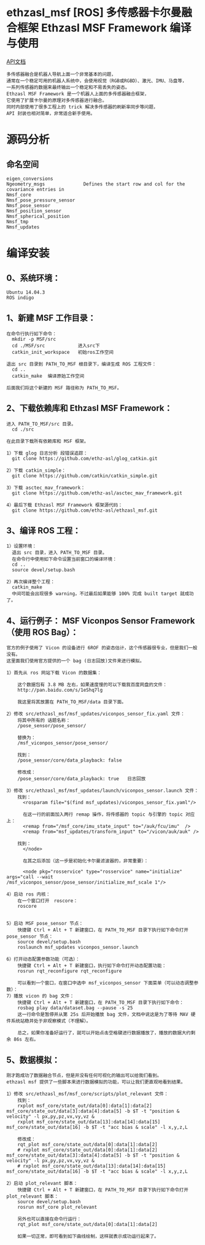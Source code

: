 # ethzasl_msf [ROS] 多传感器卡尔曼融合框架 Ethzasl MSF Framework 编译与使用


[API文档](http://ethz-asl.github.io/ethzasl_msf)


    多传感器融合是机器人导航上面一个非常基本的问题，
    通常在一个稳定可用的机器人系统中，会使用视觉（RGB或RGBD）、激光、IMU、马盘等，
    一系列传感器的数据来最终输出一个稳定和不易丢失的姿态。
    Ethzasl MSF Framework 是一个机器人上面的多传感器融合框架，
    它使用了扩展卡尔曼的原理对多传感器进行融合。
    同时内部使用了很多工程上的 trick 解决多传感器的刷新率同步等问题，
    API 封装也相对简单，非常适合新手使用。



# 源码分析
## 命名空间
    eigen_conversions	
    Ngeometry_msgs	            Defines the start row and col for the covariance entries in
    Nmsf_core	
    Nmsf_pose_pressure_sensor	
    Nmsf_pose_sensor	
    Nmsf_position_sensor	
    Nmsf_spherical_position	
    Nmsf_tmp	
    Nmsf_updates	

## 

# 编译安装
## 0、系统环境：

    Ubuntu 14.04.3
    ROS indigo

## 1、新建 MSF 工作目录：

    在命令行执行如下命令：
      mkdir -p MSF/src
      cd ./MSF/src            进入src下
      catkin_init_workspace   初始ros工作空间

    退出 src 目录到 PATH_TO_MSF 根目录下，编译生成 ROS 工程文件：
      cd ..
      catkin_make  编译原始工作空间

    后面我们将这个新建的 MSF 路径称为 PATH_TO_MSF。

## 2、下载依赖库和 Ethzasl MSF Framework：
    进入 PATH_TO_MSF/src 目录。
      cd ./src

    在此目录下载所有依赖库和 MSF 框架。

    1）下载 glog 日志分析 段错误追踪：
      git clone https://github.com/ethz-asl/glog_catkin.git

    2）下载 catkin_simple：
      git clone https://github.com/catkin/catkin_simple.git

    3）下载 asctec_mav_framework：
      git clone https://github.com/ethz-asl/asctec_mav_framework.git

    4）最后下载 Ethzasl MSF Framework 框架源代码：
      git clone https://github.com/ethz-asl/ethzasl_msf.git
## 3、编译 ROS 工程：
    1）设置环境：
      退出 src 目录，进入 PATH_TO_MSF 目录。
      在命令行中使用如下命令设置当前窗口的编译环境：	
      cd ..
      source devel/setup.bash

    2）再次编译整个工程：
      catkin_make
      中间可能会出现很多 warning，不过最后如果能够 100% 完成 built target 就成功了。

## 4、运行例子： MSF Viconpos Sensor Framework（使用 ROS Bag）：
    官方的例子使用了 Vicon 的设备进行 6ROF 的姿态估计，这个传感器很专业，但是我们一般没有。
    这里面我们使用官方提供的一个 bag (日志回放)文件来进行模拟。

    1）首先从 ros 网站下载 Vicon 的数据集：

        这个数据包有 3.8 MB 左右，如果速度慢的可以下载我百度网盘的文件：
        http://pan.baidu.com/s/1eShq7lg

        我这里将其放置在 PATH_TO_MSF/data 目录下面。

    2）修改 src/ethzasl_msf/msf_updates/viconpos_sensor_fix.yaml 文件：
        将其中所有的 话题名称：
        /pose_sensor/pose_sensor/

        替换为：
        /msf_viconpos_sensor/pose_sensor/

        找到：
        /pose_sensor/core/data_playback: false 

        修改成：
        /pose_sensor/core/data_playback: true   日志回放

    3）修改 src/ethzasl_msf/msf_updates/launch/viconpos_sensor.launch 文件：
        找到：
          <rosparam file="$(find msf_updates)/viconpos_sensor_fix.yaml"/>

          在这一行的前面加入两行 remap 操作，将传感器的 topic 与引擎的 topic 对应上：
          <remap from="/msf_core/imu_state_input" to="/auk/fcu/imu"  />
          <remap from="msf_updates/transform_input" to="/vicon/auk/auk" />

        找到：
          </node>

          在其之后添加（这一步是初始化卡尔曼滤波器的，非常重要）：

          <node pkg="rosservice" type="rosservice" name="initialize" args="call --wait /msf_viconpos_sensor/pose_sensor/initialize_msf_scale 1"/>

    4）启动 ros 内核：
        在一个窗口打开　roscore：
        roscore


    5）启动 MSF pose_sensor 节点：
        快捷键 Ctrl + Alt + T 新建窗口，在 PATH_TO_MSF 目录下执行如下命令打开　pose_sensor 节点：
        source devel/setup.bash 
        roslaunch msf_updates viconpos_sensor.launch

    6）打开动态配置参数功能（可选）：
        快捷键 Ctrl + Alt + T 新建窗口，执行如下命令打开动态配置功能：
        rosrun rqt_reconfigure rqt_reconfigure

        可以看到一个窗口，在窗口中选中 msf_viconpos_sensor 下面菜单（可以动态调整参数）：
    7）播放 vicon 的 bag 文件：
        快捷键 Ctrl + Alt + T 新建窗口，在 PATH_TO_MSF 目录下执行如下命令：
        rosbag play data/dataset.bag --pause -s 25
        这一行命令是暂停并从第 25s 后开始播放 bag 文件，文档中说这是为了等待 MAV 硬件系统站稳并处于非观察模式（不理解）。

        总之，如果你准备好运行了，就可以开始点击空格键进行数据播放了，播放的数据大约剩余 86s 左右。
## 5、数据模拟：
    刚才跑成功了数据融合节点，但是并没有任何可视化的输出可以给我们看到。
    ethzasl msf 提供了一些脚本来进行数据模拟的功能，可以让我们更直观地看到结果。

    1）修改 src/ethzasl_msf/msf_core/scripts/plot_relevant 文件：
        找到：
        rxplot msf_core/state_out/data[0]:data[1]:data[2] msf_core/state_out/data[3]:data[4]:data[5] -b $T -t "position & velocity" -l px,py,pz,vx,vy,vz &
        rxplot msf_core/state_out/data[13]:data[14]:data[15] msf_core/state_out/data[16] -b $T -t "acc bias & scale" -l x,y,z,L 

        修改成：
        rqt_plot msf_core/state_out/data[0]:data[1]:data[2]
        # rxplot msf_core/state_out/data[0]:data[1]:data[2] msf_core/state_out/data[3]:data[4]:data[5] -b $T -t "position & velocity" -l px,py,pz,vx,vy,vz &
        # rxplot msf_core/state_out/data[13]:data[14]:data[15] msf_core/state_out/data[16] -b $T -t "acc bias & scale" -l x,y,z,L 

    2）启动 plot_relevant 脚本：
        快捷键 Ctrl + Alt + T 新建窗口，在 PATH_TO_MSF 目录下执行如下命令打开　plot_relevant 脚本：
        source devel/setup.bash 
        rosrun msf_core plot_relevant

        另外也可以直接在命令行运行：
        rqt_plot msf_core/state_out/data[0]:data[1]:data[2]

        如果一切正常，即可看到如下曲线绘制，这样就表示成功运行起来了。
